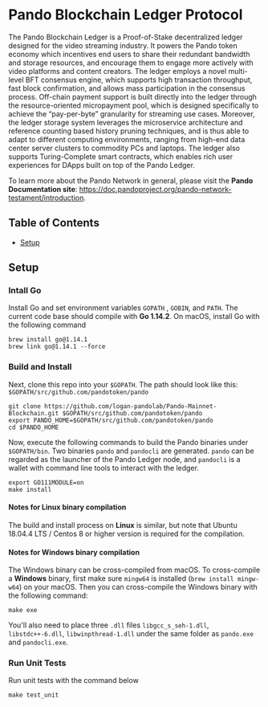 # Pando Blockchain Ledger Protocol

The Pando Blockchain Ledger is a Proof-of-Stake decentralized ledger designed for the video streaming industry. It powers the Pando token economy which incentives end users to share their redundant bandwidth and storage resources, and encourage them to engage more actively with video platforms and content creators. The ledger employs a novel multi-level BFT consensus engine, which supports high transaction throughput, fast block confirmation, and allows mass participation in the consensus process. Off-chain payment support is built directly into the ledger through the resource-oriented micropayment pool, which is designed specifically to achieve the “pay-per-byte” granularity for streaming use cases. Moreover, the ledger storage system leverages the microservice architecture and reference counting based history pruning techniques, and is thus able to adapt to different computing environments, ranging from high-end data center server clusters to commodity PCs and laptops. The ledger also supports Turing-Complete smart contracts, which enables rich user experiences for DApps built on top of the Pando Ledger. 

To learn more about the Pando Network in general, please visit the **Pando Documentation site**: https://doc.pandoproject.org/pando-network-testament/introduction.

## Table of Contents
- [Setup](#setup)


## Setup

### Intall Go

Install Go and set environment variables `GOPATH` , `GOBIN`, and `PATH`. The current code base should compile with **Go 1.14.2**. On macOS, install Go with the following command

```
brew install go@1.14.1
brew link go@1.14.1 --force
```

### Build and Install

Next, clone this repo into your `$GOPATH`. The path should look like this: `$GOPATH/src/github.com/pandotoken/pando`

```
git clone https://github.com/logan-pandolab/Pando-Mainnet-Blockchain.git $GOPATH/src/github.com/pandotoken/pando
export PANDO_HOME=$GOPATH/src/github.com/pandotoken/pando
cd $PANDO_HOME
```

Now, execute the following commands to build the Pando binaries under `$GOPATH/bin`. Two binaries `pando` and `pandocli` are generated. `pando` can be regarded as the launcher of the Pando Ledger node, and `pandocli` is a wallet with command line tools to interact with the ledger.

```
export GO111MODULE=on
make install
```

#### Notes for Linux binary compilation
The build and install process on **Linux** is similar, but note that Ubuntu 18.04.4 LTS / Centos 8 or higher version is required for the compilation. 

#### Notes for Windows binary compilation
The Windows binary can be cross-compiled from macOS. To cross-compile a **Windows** binary, first make sure `mingw64` is installed (`brew install mingw-w64`) on your macOS. Then you can cross-compile the Windows binary with the following command:

```
make exe
```

You'll also need to place three `.dll` files `libgcc_s_seh-1.dll`, `libstdc++-6.dll`, `libwinpthread-1.dll` under the same folder as `pando.exe` and `pandocli.exe`.


### Run Unit Tests
Run unit tests with the command below
```
make test_unit
```
